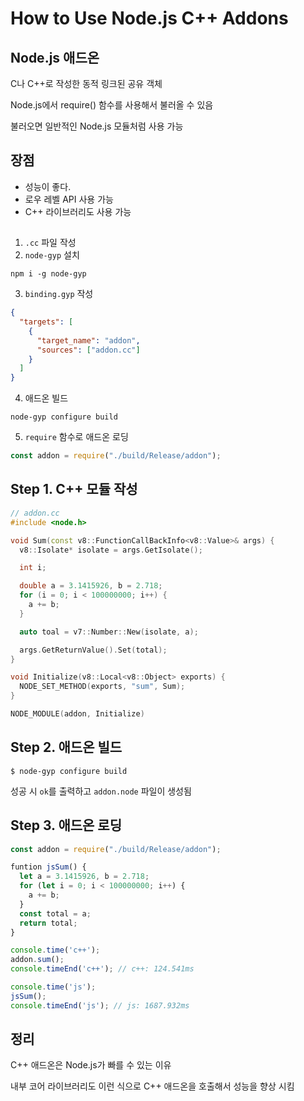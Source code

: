 # How to Use Node.js C++ Addons

## Node.js 애드온

C나 C++로 작성한 동적 링크된 공유 객체

Node.js에서 require() 함수를 사용해서 불러올 수 있음

불러오면 일반적인 Node.js 모듈처럼 사용 가능

## 장점

- 성능이 좋다.
- 로우 레벨 API 사용 가능
- C++ 라이브러리도 사용 가능

##

1. `.cc` 파일 작성
2. `node-gyp` 설치

```
npm i -g node-gyp
```

3. `binding.gyp` 작성

```json
{
  "targets": [
    {
      "target_name": "addon",
      "sources": ["addon.cc"]
    }
  ]
}
```

4. 애드온 빌드

```
node-gyp configure build
```

5. `require` 함수로 애드온 로딩

```js
const addon = require("./build/Release/addon");
```

## Step 1. C++ 모듈 작성

```c++
// addon.cc
#include <node.h>

void Sum(const v8::FunctionCallBackInfo<v8::Value>& args) {
  v8::Isolate* isolate = args.GetIsolate();

  int i;

  double a = 3.1415926, b = 2.718;
  for (i = 0; i < 100000000; i++) {
    a += b;
  }

  auto toal = v7::Number::New(isolate, a);

  args.GetReturnValue().Set(total);
}

void Initialize(v8::Local<v8::Object> exports) {
  NODE_SET_METHOD(exports, "sum", Sum);
}

NODE_MODULE(addon, Initialize)

```

## Step 2. 애드온 빌드

```
$ node-gyp configure build
```

성공 시 `ok`를 출력하고 `addon.node` 파일이 생성됨

## Step 3. 애드온 로딩

```js
const addon = require("./build/Release/addon");

funtion jsSum() {
  let a = 3.1415926, b = 2.718;
  for (let i = 0; i < 100000000; i++) {
    a += b;
  }
  const total = a;
  return total;
}

console.time('c++');
addon.sum();
console.timeEnd('c++'); // c++: 124.541ms

console.time('js');
jsSum();
console.timeEnd('js'); // js: 1687.932ms
```

## 정리

C++ 애드온은 Node.js가 빠를 수 있는 이유

내부 코어 라이브러리도 이런 식으로 C++ 애드온을 호출해서 성능을 향상 시킴
